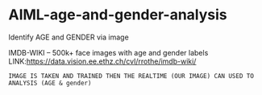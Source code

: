 # AIML-age-and-gender-analysis
Identify AGE and GENDER via image 

IMDB-WIKI – 500k+ face images with age and gender labels 
              LINK:https://data.vision.ee.ethz.ch/cvl/rrothe/imdb-wiki/

    IMAGE IS TAKEN AND TRAINED THEN THE REALTIME (OUR IMAGE) CAN USED TO ANALYSIS (AGE & gender)
